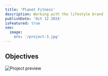 ```yaml
---
title: 'Planet Fitness'
description: Working with the lifestyle brand
publishDate: 'Oct 12 2024'
isFeatured: true
seo:
  image:
    src: '/project-3.jpg'
---
```


## Objectives

![Project preview](/project-3.jpg)